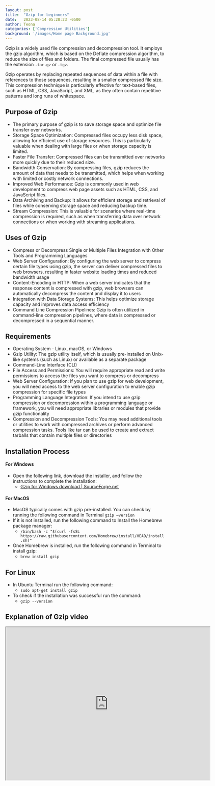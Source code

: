 ```yaml
---
layout: post
title:  "Gzip for beginners"
date:   2023-08-14 05:28:23 -0500
author: Teona
categories: ['Compression Utilities']
background: '/images/Home page Background.jpg'
---
```

Gzip is a widely used file compression and decompression tool. It employs the gzip algorithm, which is based on the Deflate compression algorithm, to reduce the size of files and folders. The final compressed file usually has the extension `.tar.gz` or `.tgz`.

Gzip operates by replacing repeated sequences of data within a file with references to those sequences, resulting in a smaller compressed file size. This compression technique is particularly effective for text-based files, such as HTML, CSS, JavaScript, and XML, as they often contain repetitive patterns and long runs of whitespace.

## Purpose of Gzip
- The primary purpose of gzip is to save storage space and optimize file transfer over networks.
- Storage Space Optimization: Compressed files occupy less disk space, allowing for efficient use of storage resources. This is particularly valuable when dealing with large files or when storage capacity is limited.
- Faster File Transfer: Compressed files can be transmitted over networks more quickly due to their reduced size. 
- Bandwidth Conservation: By compressing files, gzip reduces the amount of data that needs to be transmitted, which helps when working with limited or costly network connections.
- Improved Web Performance: Gzip is commonly used in web development to compress web page assets such as HTML, CSS, and JavaScript files.
- Data Archiving and Backup: It allows for efficient storage and retrieval of files while conserving storage space and reducing backup time.
- Stream Compression: This is valuable for scenarios where real-time compression is required, such as when transferring data over network connections or when working with streaming applications.

## Uses of Gzip
- Compress or Decompress Single or Multiple Files
Integration with Other Tools and Programming Languages
- Web Server Configuration: By configuring the web server to compress certain file types using gzip, the server can deliver compressed files to web browsers, resulting in faster website loading times and reduced bandwidth usage
- Content-Encoding in HTTP: When a web server indicates that the response content is compressed with gzip, web browsers can automatically decompress the content and display it to users
- Integration with Data Storage Systems: This helps optimize storage capacity and improves data access efficiency
- Command Line Compression Pipelines: Gzip is often utilized in command-line compression pipelines, where data is compressed or decompressed in a sequential manner.

## Requirements
- Operating System - Linux, macOS, or Windows
- Gzip Utility: The gzip utility itself, which is usually pre-installed on Unix-like systems (such as Linux) or available as a separate package
- Command-Line Interface (CLI)
- File Access and Permissions: You will require appropriate read and write permissions to access the files you want to compress or decompress
- Web Server Configuration: If you plan to use gzip for web development, you will need access to the web server configuration to enable gzip compression for specific file types
- Programming Language Integration: If you intend to use gzip compression or decompression within a programming language or framework, you will need appropriate libraries or modules that provide gzip functionality
- Compression and Decompression Tools: You may need additional tools or utilities to work with compressed archives or perform advanced compression tasks. Tools like tar can be used to create and extract tarballs that contain multiple files or directories
## Installation Process

#### For Windows
- Open the following link, download the installer, and follow the instructions to complete the installation:
  - [Gzip for Windows download | SourceForge.net](https://sourceforge.net/projects/gzip-for-windows/)
#### For MacOS
- MacOS typically comes with gzip pre-installed. You can check by running the following command in Terminal `gzip –version`
- If it is not installed, run the following command to Install the Homebrew package manager:
  - `/bin/bash -c "$(curl -fsSL https://raw.githubusercontent.com/Homebrew/install/HEAD/install.sh)"`
- Once Homebrew is installed, run the following command in Terminal to install gzip: 
   - `brew install gzip` 
## For Linux
- In Ubuntu Terminal run the following command:
  - `sudo apt-get install gzip`
- To check if the installation was successful run the command: 
  - `gzip --version`
## Explanation of Gzip video

<iframe src="https://drive.google.com/file/d/1TiwY12a4RFSsnVS4vI80XbTTVK_5Qxib/preview" width="640" height="480" allow="autoplay"></iframe>
